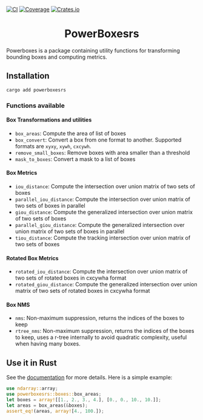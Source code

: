 [![CI](https://github.com/smirkey/powerboxes/actions/workflows/ci.yml/badge.svg)](https://github.com/smirkey/powerboxes/actions/workflows/ci.yml)
[![Coverage](https://codecov.io/gh/smirkey/powerboxes/branch/main/graph/badge.svg)](https://codecov.io/gh/smirkey/powerboxes)
[![Crates.io](https://img.shields.io/crates/v/powerboxesrs.svg)](https://crates.io/crates/powerboxesrs)

# <div align="center"> PowerBoxesrs </div>
Powerboxes is a package containing utility functions for transforming bounding boxes and computing metrics.

## Installation

```bash
cargo add powerboxesrs
```

### Functions available
#### Box Transformations and utilities
- `box_areas`: Compute the area of list of boxes
- `box_convert`: Convert a box from one format to another. Supported formats are `xyxy`, `xywh`, `cxcywh`.
- `remove_small_boxes`: Remove boxes with area smaller than a threshold
- `mask_to_boxes`: Convert a mask to a list of boxes

#### Box Metrics
- `iou_distance`: Compute the intersection over union matrix of two sets of boxes
- `parallel_iou_distance`: Compute the intersection over union matrix of two sets of boxes in parallel
- `giou_distance`: Compute the generalized intersection over union matrix of two sets of boxes
- `parallel_giou_distance`: Compute the generalized intersection over union matrix of two sets of boxes in parallel
- `tiou_distance`: Compute the tracking intersection over union matrix of two sets of boxes

#### Rotated Box Metrics
- `rotated_iou_distance`: Compute the intersection over union matrix of two sets of rotated boxes in cxcywha format
- `rotated_giou_distance`: Compute the generalized intersection over union matrix of two sets of rotated boxes in cxcywha format

#### Box NMS
- `nms`: Non-maximum suppression, returns the indices of the boxes to keep
- `rtree_nms`: Non-maximum suppression, returns the indices of the boxes to keep, uses a r-tree internally to avoid quadratic complexity, useful when having many boxes.


## Use it in Rust
See the [documentation](https://docs.rs/powerboxesrs) for more details.
Here is a simple example:
```rust
use ndarray::array;
use powerboxesrs::boxes::box_areas;
let boxes = array![[1., 2., 3., 4.], [0., 0., 10., 10.]];
let areas = box_areas(&boxes);
assert_eq!(areas, array![4., 100.]);
```
